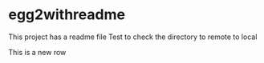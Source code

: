 # egg2withreadme
This project has a readme file
Test to check the directory to remote to local


This is a new row
